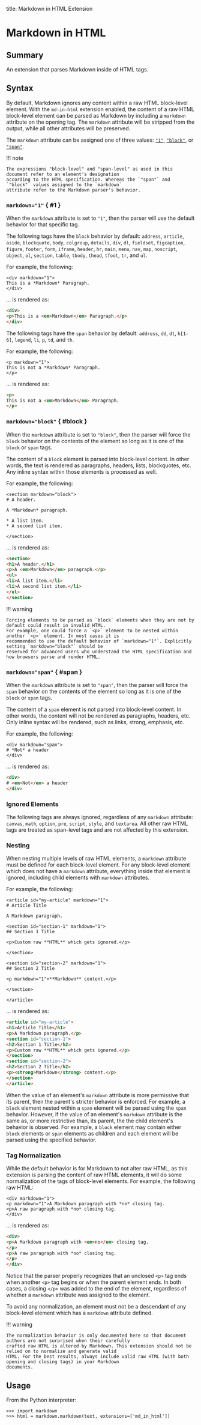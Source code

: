 title: Markdown in HTML Extension

# Markdown in HTML

## Summary

An extension that parses Markdown inside of HTML tags.

## Syntax

By default, Markdown ignores any content within a raw HTML block-level element. With the `md-in-html` extension
enabled, the content of a raw HTML block-level element can be parsed as Markdown by including  a `markdown` attribute
on the opening tag. The `markdown` attribute will be stripped from the output, while all other attributes will be
preserved.

The `markdown` attribute can be assigned one of three values: [`"1"`](#1), [`"block"`](#block), or [`"span"`](#span).

!!! note

    The expressions "block-level" and "span-level" as used in this document refer to an element's designation
    according to the HTML specification. Whereas the `"span"` and `"block"` values assigned to the `markdown`
    attribute refer to the Markdown parser's behavior.

### `markdown="1"` { #1 }

When the `markdown` attribute is set to `"1"`, then the parser will use the default behavior for that specific tag.

The following tags have the `block` behavior by default: `address`, `article`, `aside`, `blockquote`, `body`,
`colgroup`, `details`, `div`, `dl`, `fieldset`, `figcaption`, `figure`, `footer`, `form`, `iframe`, `header`, `hr`,
`main`, `menu`, `nav`,  `map`, `noscript`, `object`, `ol`, `section`, `table`, `tbody`, `thead`, `tfoot`, `tr`, and
`ul`.

For example, the following:

```
<div markdown="1">
This is a *Markdown* Paragraph.
</div>
```

... is rendered as:

``` html
<div>
<p>This is a <em>Markdown</em> Paragraph.</p>
</div>
```

The following tags have the `span` behavior by default: `address`, `dd`, `dt`, `h[1-6]`, `legend`, `li`, `p`, `td`,
and `th`.

For example, the following:

```
<p markdown="1">
This is not a *Markdown* Paragraph.
</p>
```

... is rendered as:

``` html
<p>
This is not a <em>Markdown</em> Paragraph.
</p>
```

### `markdown="block"` { #block }

When the `markdown` attribute is set to `"block"`, then the parser will force the `block` behavior on the contents of
the element so long as it is one of the `block` or `span` tags.

The content of a `block` element is parsed into block-level content. In other words, the text is rendered as
paragraphs, headers, lists, blockquotes, etc. Any inline syntax within those elements is processed as well.

For example, the following:

```
<section markdown="block">
# A header.

A *Markdown* paragraph.

* A list item.
* A second list item.

</section>
```

... is rendered as:

``` html
<section>
<h1>A header.</h1>
<p>A <em>Markdown</em> paragraph.</p>
<ul>
<li>A list item.</li>
<li>A second list item.</li>
</ul>
</section>
```

!!! warning

    Forcing elements to be parsed as `block` elements when they are not by default could result in invalid HTML.
    For example, one could force a `<p>` element to be nested within another `<p>` element. In most cases it is
    recommended to use the default behavior of `markdown="1"`. Explicitly setting `markdown="block"` should be
    reserved for advanced users who understand the HTML specification and how browsers parse and render HTML.

### `markdown="span"` { #span }

When the `markdown` attribute is set to `"span"`, then the parser will force the `span` behavior on the contents
of the element so long as it is one of the `block` or `span` tags.

The content of a `span` element is not parsed into block-level content. In other words, the content will not be
rendered as paragraphs, headers, etc. Only inline syntax will be rendered, such as links, strong, emphasis, etc.

For example, the following:

```
<div markdown="span">
# *Not* a header
</div>
```

... is rendered as:

``` html
<div>
# <em>Not</em> a header
</div>
```

### Ignored Elements

The following tags are always ignored, regardless of any `markdown` attribute: `canvas`, `math`, `option`, `pre`,
`script`, `style`, and `textarea`. All other raw HTML tags are treated as span-level tags and are not affected by this
extension.

### Nesting

When nesting multiple levels of raw HTML elements, a `markdown` attribute must be defined for each block-level
element. For any block-level element which does not have a `markdown` attribute, everything inside that element is
ignored, including child elements with `markdown` attributes.

For example, the following:

```
<article id="my-article" markdown="1">
# Article Title

A Markdown paragraph.

<section id="section-1" markdown="1">
## Section 1 Title

<p>Custom raw **HTML** which gets ignored.</p>

</section>

<section id="section-2" markdown="1">
## Section 2 Title

<p markdown="1">**Markdown** content.</p>

</section>

</article>
```

... is rendered as:

```html
<article id="my-article">
<h1>Article Title</h1>
<p>A Markdown paragraph.</p>
<section id="section-1">
<h2>Section 1 Title</h2>
<p>Custom raw **HTML** which gets ignored.</p>
</section>
<section id="section-2">
<h2>Section 2 Title</h2>
<p><strong>Markdown</strong> content.</p>
</section>
</article>
```

When the value of an element's `markdown` attribute is more permissive that its parent, then the parent's stricter
behavior is enforced. For example, a `block` element nested within a `span` element will be parsed using the `span`
behavior. However, if the value of an element's `markdown` attribute is the same as, or more restrictive than, its
parent, the the child element's behavior is observed. For example, a `block` element may contain either `block`
elements or `span` elements as children and each element will be parsed using the specified behavior.

### Tag Normalization

While the default behavior is for Markdown to not alter raw HTML, as this extension is parsing the content of raw HTML elements, it will do some normalization of the tags of block-level elements. For example, the following raw HTML:

```
<div markdown="1">
<p markdown="1">A Markdown paragraph with *no* closing tag.
<p>A raw paragraph with *no* closing tag.
</div>
```

... is rendered as:

``` html
<div>
<p>A Markdown paragraph with <em>no</em> closing tag.
</p>
<p>A raw paragraph with *no* closing tag.
</p>
</div>
```

Notice that the parser properly recognizes that an unclosed  `<p>` tag ends when another `<p>` tag begins or when the
parent element ends. In both cases, a closing `</p>` was added to the end of the element, regardless of whether a
`markdown` attribute was assigned to the element.

To avoid any normalization, an element must not be a descendant of any block-level element which has a `markdown`
attribute defined.

!!! warning

    The normalization behavior is only documented here so that document authors are not surprised when their carefully
    crafted raw HTML is altered by Markdown. This extension should not be relied on to normalize and generate valid
    HTML. For the best results, always include valid raw HTML (with both opening and closing tags) in your Markdown
    documents.

## Usage

From the Python interpreter:

``` pycon
>>> import markdown
>>> html = markdown.markdown(text, extensions=['md_in_html'])
```
